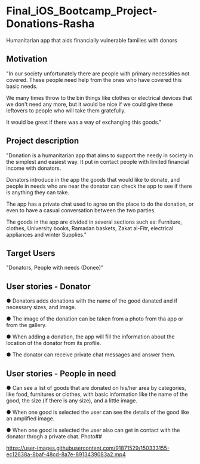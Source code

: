 # Final_iOS_Bootcamp_Project-Donations-Rasha
Humanitarian app that aids financially vulnerable families with donors

## Motivation
"In our society unfortunately there are people with primary necessities not covered. These people need help from the ones who have covered this basic needs.

We many times throw to the bin things like clothes or electrical devices that we don't need any more, but it would be nice if we could give these leftovers to people who will take them gratefully.

It would be great if there was a way of exchanging this goods."


## Project description
"Donation is a humanitarian app that aims to support the needy in society in the simplest and easiest way. It put in contact people with limited financial income with donators.

Donators introduce in the app the goods that would like to donate, and people in needs who are near the donator can check the app to see if there is anything they can take.

The app has a private chat used to agree on the place to do the donation, or even to have a casual conversation between the two parties. 

The goods in the app are divided in several sections such as: Furniture, clothes, University books, Ramadan baskets, Zakat al-Fitr, electrical appliances and winter Supplies."


## Target Users
"Donators, People with needs (Donee)"


## User stories - Donator
● Donators adds donations with the name of the good danated and if necessary sizes,  and image. 

● The image of the donation can be taken from a photo from tha app or from the gallery.

● When adding a donation, the app will fill the information about the location of the donator from its profile.

● The donator can receive private chat messages and answer them.

## User stories - People in need
● Can see a list of goods that are donated on his/her area by categories, like food, furnitures or clothes,
with basic information like the name of the good, the size (if there is any size), and a little image.

● When one good is selected the user can see the details of the good like an amplified image. 

●  When one good is selected the user also can get in contact with the donator throgh a private chat.
Photo##

https://user-images.githubusercontent.com/91871529/150333155-ec12638a-8baf-48cd-8a7e-8913439083a2.mp4


